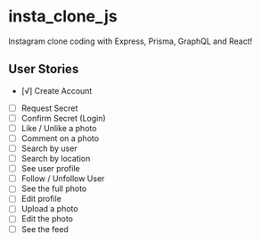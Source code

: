 # insta_clone_js
Instagram clone coding with Express, Prisma, GraphQL and React!

## User Stories

- [√] Create Account
- [ ] Request Secret
- [ ] Confirm Secret (Login)
- [ ] Like / Unlike a photo
- [ ] Comment on a photo
- [ ] Search by user
- [ ] Search by location
- [ ] See user profile
- [ ] Follow / Unfollow User
- [ ] See the full photo
- [ ] Edit profile
- [ ] Upload a photo
- [ ] Edit the photo
- [ ] See the feed
